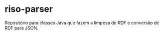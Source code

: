 # riso-parser

Repositório para classes Java que fazem a limpesa do RDF e conversão de RDF para JSON.